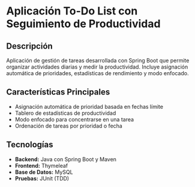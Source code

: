 # Aplicación To-Do List con Seguimiento de Productividad

## Descripción
Aplicación de gestión de tareas desarrollada con Spring Boot que permite organizar actividades diarias y medir la productividad. Incluye asignación automática de prioridades, estadísticas de rendimiento y modo enfocado.

## Características Principales
- Asignación automática de prioridad basada en fechas límite
- Tablero de estadísticas de productividad
- Modo enfocado para concentrarse en una tarea
- Ordenación de tareas por prioridad o fecha

## Tecnologías
- **Backend:** Java con Spring Boot y Maven
- **Frontend:** Thymeleaf
- **Base de Datos:** MySQL
- **Pruebas:** JUnit (TDD)
